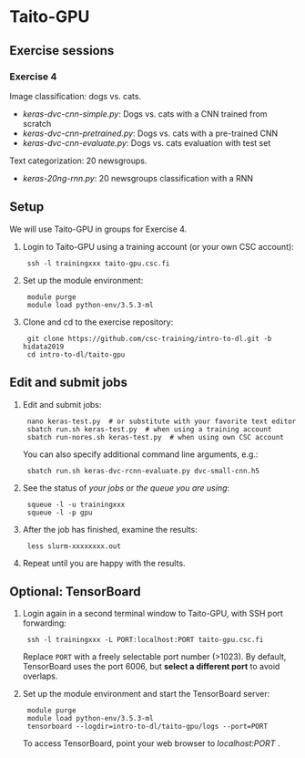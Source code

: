 # Taito-GPU

## Exercise sessions

### Exercise 4

Image classification: dogs vs. cats.

* *keras-dvc-cnn-simple.py*: Dogs vs. cats with a CNN trained from scratch
* *keras-dvc-cnn-pretrained.py*: Dogs vs. cats with a pre-trained CNN
* *keras-dvc-cnn-evaluate.py*: Dogs vs. cats evaluation with test set

Text categorization: 20 newsgroups.

* *keras-20ng-rnn.py*: 20 newsgroups classification with a RNN

## Setup

We will use Taito-GPU in groups for Exercise 4. 

1. Login to Taito-GPU using a training account (or your own CSC account):

        ssh -l trainingxxx taito-gpu.csc.fi
        
2. Set up the module environment:

        module purge
        module load python-env/3.5.3-ml
    
3. Clone and cd to the exercise repository:

        git clone https://github.com/csc-training/intro-to-dl.git -b hidata2019
        cd intro-to-dl/taito-gpu

## Edit and submit jobs

1. Edit and submit jobs:

        nano keras-test.py  # or substitute with your favorite text editor
        sbatch run.sh keras-test.py  # when using a training account
        sbatch run-nores.sh keras-test.py  # when using own CSC account
        
    You can also specify additional command line arguments, e.g.:
    
        sbatch run.sh keras-dvc-rcnn-evaluate.py dvc-small-cnn.h5

2. See the status of *your jobs* or *the queue you are using*:

        squeue -l -u trainingxxx
        squeue -l -p gpu

3. After the job has finished, examine the results:

        less slurm-xxxxxxxx.out

4. Repeat until you are happy with the results.

## Optional: TensorBoard

1. Login again in a second terminal window to Taito-GPU, with SSH port forwarding:

        ssh -l trainingxxx -L PORT:localhost:PORT taito-gpu.csc.fi
        
   Replace `PORT` with a freely selectable port number (>1023). By default, TensorBoard uses the port 6006, but **select a different port** to avoid overlaps. 

2. Set up the module environment and start the TensorBoard server:

        module purge
        module load python-env/3.5.3-ml
        tensorboard --logdir=intro-to-dl/taito-gpu/logs --port=PORT

    To access TensorBoard, point your web browser to *localhost:PORT* .
